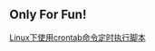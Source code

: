 ## Only For Fun!


[Linux下使用crontab命令定时执行脚本](https://blog.csdn.net/qq1332479771/article/details/80549888)
